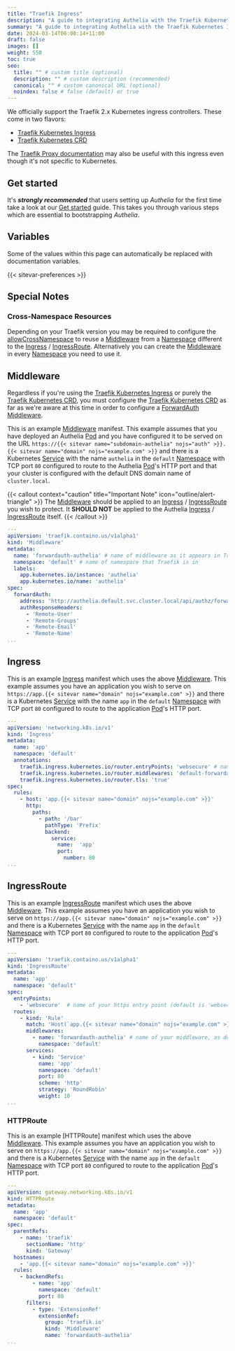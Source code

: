 ```yaml
---
title: "Traefik Ingress"
description: "A guide to integrating Authelia with the Traefik Kubernetes Ingress."
summary: "A guide to integrating Authelia with the Traefik Kubernetes Ingress."
date: 2024-03-14T06:00:14+11:00
draft: false
images: []
weight: 550
toc: true
seo:
  title: "" # custom title (optional)
  description: "" # custom description (recommended)
  canonical: "" # custom canonical URL (optional)
  noindex: false # false (default) or true
---
```


We officially support the Traefik 2.x Kubernetes ingress controllers. These come in two flavors:

* [Traefik Kubernetes Ingress](https://doc.traefik.io/traefik/providers/kubernetes-ingress/)
* [Traefik Kubernetes CRD](https://doc.traefik.io/traefik/providers/kubernetes-crd/)

The [Traefik Proxy documentation](../proxies/traefik.md) may also be useful with this ingress even though it's not
specific to Kubernetes.

## Get started

It's __*strongly recommended*__ that users setting up *Authelia* for the first time take a look at our
[Get started](../prologue/get-started.md) guide. This takes you through various steps which are essential to
bootstrapping *Authelia*.

## Variables

Some of the values within this page can automatically be replaced with documentation variables.

{{< sitevar-preferences >}}

## Special Notes

### Cross-Namespace Resources

Depending on your Traefik version you may be required to configure the
[allowCrossNamespace](https://doc.traefik.io/traefik/providers/kubernetes-crd/#allowcrossnamespace) to reuse a
[Middleware] from a [Namespace] different to the [Ingress] / [IngressRoute]. Alternatively you can create the [Middleware]
in every [Namespace] you need to use it.

## Middleware

Regardless if you're using the [Traefik Kubernetes Ingress] or purely the [Traefik Kubernetes CRD], you must configure
the [Traefik Kubernetes CRD] as far as we're aware at this time in order to configure a [ForwardAuth] [Middleware].

This is an example [Middleware] manifest. This example assumes that you have deployed an Authelia [Pod] and you have
configured it to be served on the URL `https://{{< sitevar name="subdomain-authelia" nojs="auth" >}}.{{< sitevar name="domain" nojs="example.com" >}}` and there is a Kubernetes [Service] with the name
`authelia` in the `default` [Namespace] with TCP port `80` configured to route to the Authelia [Pod]'s HTTP port and
that your cluster is configured with the default DNS domain name of `cluster.local`.

{{< callout context="caution" title="Important Note" icon="outline/alert-triangle" >}}
The [Middleware](#middleware) should be applied to an [Ingress](https://kubernetes.io/docs/concepts/services-networking/ingress/) / [IngressRoute](https://doc.traefik.io/traefik/providers/kubernetes-crd/) you wish to protect. It
__SHOULD NOT__ be applied to the Authelia [Ingress](https://kubernetes.io/docs/concepts/services-networking/ingress/) / [IngressRoute](https://doc.traefik.io/traefik/providers/kubernetes-crd/) itself.
{{< /callout >}}

```yaml {title="middleware.yml"}
---
apiVersion: 'traefik.containo.us/v1alpha1'
kind: 'Middleware'
metadata:
  name: 'forwardauth-authelia' # name of middleware as it appears in Traefik, and how you reference in ingress rules
  namespace: 'default' # name of namespace that Traefik is in
  labels:
    app.kubernetes.io/instance: 'authelia'
    app.kubernetes.io/name: 'authelia'
spec:
  forwardAuth:
    address: 'http://authelia.default.svc.cluster.local/api/authz/forward-auth'
    authResponseHeaders:
      - 'Remote-User'
      - 'Remote-Groups'
      - 'Remote-Email'
      - 'Remote-Name'
...
```

## Ingress

This is an example [Ingress] manifest which uses the above [Middleware](#middleware). This example assumes you have an
application you wish to serve on `https://app.{{< sitevar name="domain" nojs="example.com" >}}` and there is a Kubernetes [Service] with the name `app` in
the `default` [Namespace] with TCP port `80` configured to route to the application [Pod]'s HTTP port.

```yaml {title="ingress.yml"}
---
apiVersion: 'networking.k8s.io/v1'
kind: 'Ingress'
metadata:
  name: 'app'
  namespace: 'default'
  annotations:
    traefik.ingress.kubernetes.io/router.entryPoints: 'websecure' # name of your https entry point (default is 'websecure')
    traefik.ingress.kubernetes.io/router.middlewares: 'default-forwardauth-authelia@kubernetescrd' # name of your middleware, as defined in your middleware.yml
    traefik.ingress.kubernetes.io/router.tls: 'true'
spec:
  rules:
    - host: 'app.{{< sitevar name="domain" nojs="example.com" >}}'
      http:
        paths:
          - path: '/bar'
            pathType: 'Prefix'
            backend:
              service:
                name:  'app'
                port:
                  number: 80
...
```

## IngressRoute

This is an example [IngressRoute] manifest which uses the above [Middleware](#middleware). This example assumes you have
an application you wish to serve on `https://app.{{< sitevar name="domain" nojs="example.com" >}}` and there is a
Kubernetes [Service] with the name `app` in the `default` [Namespace] with TCP port `80` configured to route to the
application [Pod]'s HTTP port.

```yaml {title="ingressRoute.yml"}
---
apiVersion: 'traefik.containo.us/v1alpha1'
kind: 'IngressRoute'
metadata:
  name: 'app'
  namespace: 'default'
spec:
  entryPoints:
    - 'websecure'  # name of your https entry point (default is 'websecure')
  routes:
    - kind: 'Rule'
      match: 'Host(`app.{{< sitevar name="domain" nojs="example.com" >}}`)'
      middlewares:
        - name: 'forwardauth-authelia' # name of your middleware, as defined in your middleware.yml
          namespace: 'default'
      services:
        - kind: 'Service'
          name: 'app'
          namespace: 'default'
          port: 80
          scheme: 'http'
          strategy: 'RoundRobin'
          weight: 10
...
```

### HTTPRoute

This is an example [HTTPRoute] manifest which uses the above [Middleware](#middleware). This example assumes you have
an application you wish to serve on `https://app.{{< sitevar name="domain" nojs="example.com" >}}` and there is a
Kubernetes [Service] with the name `app` in the `default` [Namespace] with TCP port `80` configured to route to the
application [Pod]'s HTTP port.

```yaml {title="httproute.yaml"}
---
apiVersion: gateway.networking.k8s.io/v1
kind: HTTPRoute
metadata:
  name: 'app'
  namespace: 'default'
spec:
  parentRefs:
    - name: 'traefik'
      sectionName: 'http'
      kind: 'Gateway'
  hostnames:
    - 'app.{{< sitevar name="domain" nojs="example.com" >}}'
  rules:
    - backendRefs:
        - name: 'app'
          namespace: 'default'
          port: 80
      filters:
        - type: 'ExtensionRef'
          extensionRef:
            group: 'traefik.io'
            kind: 'Middleware'
            name: 'forwardauth-authelia'
...
```

[Namespace]: https://kubernetes.io/docs/concepts/overview/working-with-objects/namespaces/
[Pod]: https://kubernetes.io/docs/concepts/workloads/pods/
[Service]: https://kubernetes.io/docs/concepts/services-networking/service/
[IngressRoute]: https://doc.traefik.io/traefik/providers/kubernetes-crd/
[Ingress]: https://kubernetes.io/docs/concepts/services-networking/ingress/
[Traefik Kubernetes Ingress]: https://doc.traefik.io/traefik/providers/kubernetes-ingress/
[Traefik Kubernetes CRD]: https://doc.traefik.io/traefik/providers/kubernetes-crd/
[Middleware]: https://doc.traefik.io/traefik/middlewares/overview/
[ForwardAuth]: https://doc.traefik.io/traefik/middlewares/http/forwardauth/
